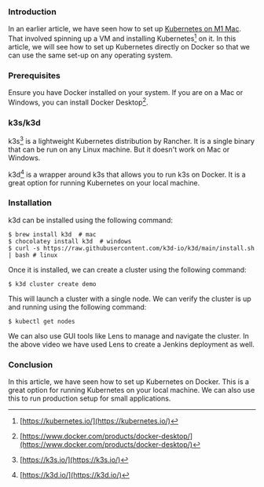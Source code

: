 <!--
.. title: Setup Kubernetes Anywhere with Single Command
.. slug: setup-k8s-anywhere-k3d
.. date: 2023-03-04 02:55:27 UTC+05:30
.. tags: kubernets, devops
.. category: 
.. link: 
.. description: 
.. type: text
-->

### Introduction

In an earlier article, we have seen how to set up [Kubernetes on M1 Mac](/2022/10/local-kubernetes-with-k3s-on-mac.html). That involved spinning up a VM and installing Kubernetes[^kubernetes] on it. In this article, we will see how to set up Kubernetes directly on Docker so that we can use the same set-up on any operating system.

### Prerequisites

Ensure you have Docker installed on your system. If you are on a Mac or Windows, you can install Docker Desktop[^docker-desktop].

### k3s/k3d

k3s[^k3s] is a lightweight Kubernetes distribution by Rancher. It is a single binary that can be run on any Linux machine. But it doesn't work on Mac or Windows.

k3d[^k3d] is a wrapper around k3s that allows you to run k3s on Docker. It is a great option for running Kubernetes on your local machine.

### Installation

k3d can be installed using the following command:

```shell
$ brew install k3d  # mac
$ chocolatey install k3d  # windows
$ curl -s https://raw.githubusercontent.com/k3d-io/k3d/main/install.sh | bash # linux
```

Once it is installed, we can create a cluster using the following command:

```shell
$ k3d cluster create demo
```

This will launch a cluster with a single node. We can verify the cluster is up and running using the following command:

```shell
$ kubectl get nodes
```

We can also use GUI tools like Lens to manage and navigate the cluster. In the above video we have used Lens to create a Jenkins deployment as well.

### Conclusion

In this article, we have seen how to set up Kubernetes on Docker. This is a great option for running Kubernetes on your local machine. We can also use this to run production setup for small applications.

[^kubernetes]: [https://kubernetes.io/](https://kubernetes.io/)

[^docker-desktop]: [https://www.docker.com/products/docker-desktop/](https://www.docker.com/products/docker-desktop/)

[^k3s]: [https://k3s.io/](https://k3s.io/)

[^k3d]: [https://k3d.io/](https://k3d.io/)
